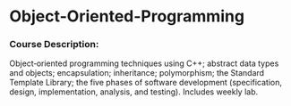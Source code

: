 # Object-Oriented-Programming
### Course Description: 
Object‐oriented programming techniques using C++; abstract data types 
and objects; encapsulation; inheritance; polymorphism; the Standard Template Library; the five phases 
of software development (specification, design, implementation, analysis, and testing). Includes weekly lab.
